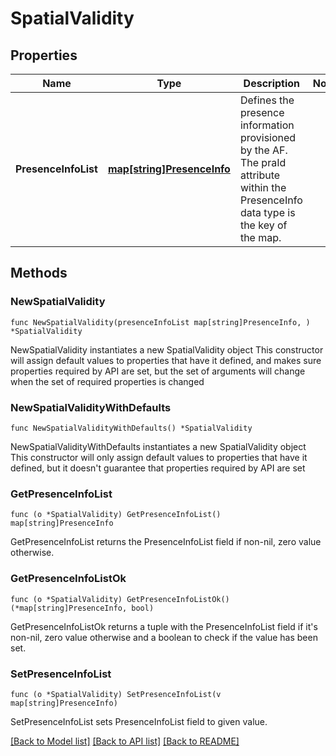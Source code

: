 # SpatialValidity

## Properties

Name | Type | Description | Notes
------------ | ------------- | ------------- | -------------
**PresenceInfoList** | [**map[string]PresenceInfo**](PresenceInfo.md) | Defines the presence information provisioned by the AF. The praId attribute within the PresenceInfo data type is the key of the map. | 

## Methods

### NewSpatialValidity

`func NewSpatialValidity(presenceInfoList map[string]PresenceInfo, ) *SpatialValidity`

NewSpatialValidity instantiates a new SpatialValidity object
This constructor will assign default values to properties that have it defined,
and makes sure properties required by API are set, but the set of arguments
will change when the set of required properties is changed

### NewSpatialValidityWithDefaults

`func NewSpatialValidityWithDefaults() *SpatialValidity`

NewSpatialValidityWithDefaults instantiates a new SpatialValidity object
This constructor will only assign default values to properties that have it defined,
but it doesn't guarantee that properties required by API are set

### GetPresenceInfoList

`func (o *SpatialValidity) GetPresenceInfoList() map[string]PresenceInfo`

GetPresenceInfoList returns the PresenceInfoList field if non-nil, zero value otherwise.

### GetPresenceInfoListOk

`func (o *SpatialValidity) GetPresenceInfoListOk() (*map[string]PresenceInfo, bool)`

GetPresenceInfoListOk returns a tuple with the PresenceInfoList field if it's non-nil, zero value otherwise
and a boolean to check if the value has been set.

### SetPresenceInfoList

`func (o *SpatialValidity) SetPresenceInfoList(v map[string]PresenceInfo)`

SetPresenceInfoList sets PresenceInfoList field to given value.



[[Back to Model list]](../README.md#documentation-for-models) [[Back to API list]](../README.md#documentation-for-api-endpoints) [[Back to README]](../README.md)


